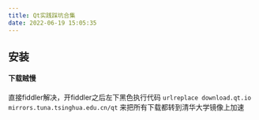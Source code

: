```yaml
---
title: Qt实践踩坑合集
date: 2022-06-19 15:05:35
---
```

## 安装
#### 下载贼慢
直接fiddler解决，开fiddler之后左下黑色执行代码
`urlreplace download.qt.io mirrors.tuna.tsinghua.edu.cn/qt`
来把所有下载都转到清华大学镜像上加速